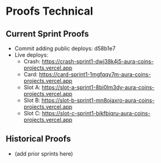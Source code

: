 ﻿# Proofs  Technical

## Current Sprint Proofs
- Commit adding public deploys: d58b1e7
- Live deploys:
  - Crash:  https://crash-sprint1-dwj38k4j5-aura-coins-projects.vercel.app
  - Card:   https://card-sprint1-1mgfqqy7m-aura-coins-projects.vercel.app
  - Slot A: https://slot-a-sprint1-8bi0lm3dy-aura-coins-projects.vercel.app
  - Slot B: https://slot-b-sprint1-mn8ojaxro-aura-coins-projects.vercel.app
  - Slot C: https://slot-c-sprint1-bjkfbiqru-aura-coins-projects.vercel.app

## Historical Proofs
- (add prior sprints here)
